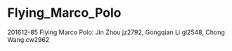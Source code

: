 # Flying_Marco_Polo
201612-85 Flying Marco Polo: Jin Zhou jz2792, Gongqian Li gl2548, Chong Wang cw2962
